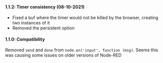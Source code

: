 #### 1.1.2: Timer consistency (08-10-2021)
- Fixed a buf where the timer would not be killed by the browser, creating two instances of it
- Removed the persistent option

#### 1.1.0: Compatibility

Removed `send` and `done` from `node.on('input', function (msg)`. 
Seems this was causing some issues on older versions of Node-RED
